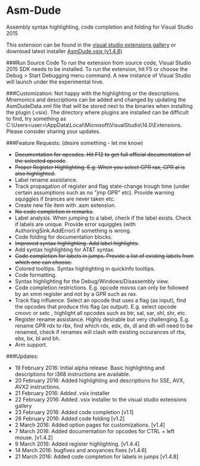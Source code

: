# Asm-Dude
Assembly syntax highlighting, code completion and folding for Visual Studio 2015

This extension can be found in the [visual studio extensions gallery](https://visualstudiogallery.msdn.microsoft.com/ff839577-2b68-416a-b761-72f9b1ca7c8e) or download latest installer [AsmDude.vsix (v1.4.8)](https://github.com/HJLebbink/asm-dude/releases/download/v1.4.8/AsmDude.vsix)

###Run Source Code
To run the extension from source code, Visual Studio 2015 SDK needs to be installed. To run the extension, hit F5 or choose the Debug > Start Debugging menu command. A new instance of Visual Studio will launch under the experimental hive.

###Customization:
Not happy with the highlighting or the descriptions. Mnemonics and descriptions can be added and changed by updating the AsmDudeData.xml file that will be stored next to the binaries when installing the plugin (.vsix). The directory where plugins are installed can be difficult to find, try something as C:\Users\<user>\AppData\Local\Microsoft\VisualStudio\14.0\Extensions. Please consider sharing your updates.

###Feature Requests: (desire something - let me know)
* ~~Documentation for opcodes. Hit F12 to get full official documentation of the selected opcode~~.
* ~~Proper Register Highlighting. E.g. When you select GPR rax, GPR al is also highlighted.~~
* Label rename assistance.
* Track propagation of register and flag state-change trough time (under certain assumptions such as no "jmp GPR" etc). Provide warning squiggles if brances are never taken etc. 
* Create new file item with .asm extension.
* ~~No code completion in remarks.~~
* Label analysis. When jumping to a label, check if the label exists. Check if labels are unique. Provide error squiggles (with AuthoringSink.AddError) if something is wrong.
* Code folding for documentation blocks.
* ~~Improved syntax highlighting.  Add label highlights.~~
* Add syntax highlighting for AT&T syntax.
* ~~Code completion for labels in jumps. Provide a list of existing labels from which one can choose.~~
* Colored tooltips. Syntax highlighting in quickinfo tooltips.
* Code formatting.
* Syntax highlighting for the Debug/Windows/Disassembly view.
* Code completion restrictions. E.g. opcode movss can only be followed by an xmm register and not by a GPR such as rax.
* Track flag influence. Select an opcode that uses a flag (as input), find the opcodes that produce this flag (as output). E.g.  select opcode cmovc or setc , highlight all opcodes such as btr, sal, sar, shl, shr, etc.
* Register rename assistance. Highly desirable but very challenging. E.g. rename GPR rdx to rbx, find which rdx, edx, dx, dl and dh will need to be renamed, check if renames will clash with existing occurances of rbx, ebx, bx, bl and bh.
* Arm support.
 
###Updates:
* 19 February 2016: Initial alpha release. Basic highlighting and descriptions for i368 instructions are available.
* 20 February 2016: Added highlighting and descriptions for SSE, AVX, AVX2 instructions.
* 21 February 2016: Added .vsix installer
* 22 February 2016: Added .vsix installer to the visual studio extensions gallery
* 23 February 2016: Added code completion [v1.1]
* 26 February 2016: Added code folding [v1.2]
* 2 March 2016: Added option pages for customizations. [v1.4]
* 7 March 2016: Added documentation for opcodes for CTRL + left mouse. [v1.4.2]
* 9 March 2016: Added register highlighting. [v1.4.4]
* 14 March 2016: bugfixes and anoyances fixes [v1.4.6]
* 21 March 2016: Added code completion for labels in jumps [v1.4.8]

